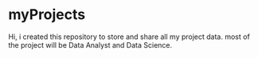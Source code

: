# myProjects
Hi,
i created this repository to store and share all my project data.
most of the project will be Data Analyst and Data Science.
